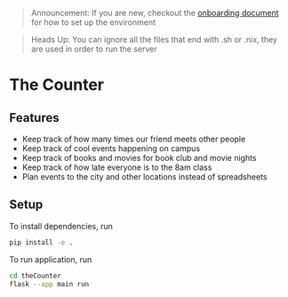 > Announcement:
> If you are new, checkout the [onboarding document](./ONBOARDING.md) for how to set up the environment

> Heads Up:
> You can ignore all the files that end with .sh or .nix, they are used in order to run the server

# The Counter
## Features
- Keep track of how many times our friend meets other people
- Keep track of cool events happening on campus
- Keep track of books and movies for book club and movie nights
- Keep track of how late everyone is to the 8am class
- Plan events to the city and other locations instead of spreadsheets

## Setup
To install dependencies, run 
```sh
pip install -e .
```

To run application, run
```sh
cd theCounter
flask --app main run
```
